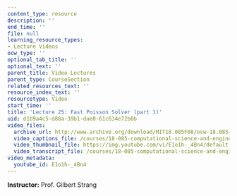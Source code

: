 ```yaml
---
content_type: resource
description: ''
end_time: ''
file: null
learning_resource_types:
- Lecture Videos
ocw_type: ''
optional_tab_title: ''
optional_text: ''
parent_title: Video Lectures
parent_type: CourseSection
related_resources_text: ''
resource_index_text: ''
resourcetype: Video
start_time: ''
title: 'Lecture 25: Fast Poisson Solver (part 1)'
uid: d1b9a4c5-d88a-39b1-dae0-61c634e72b0b
video_files:
  archive_url: http://www.archive.org/download/MIT18.085F08/ocw-18.085-f08-lec25_300k.mp4
  video_captions_file: /courses/18-085-computational-science-and-engineering-i-fall-2008/74435adfc9345e6693ef40fa21e009f3_E1o1h-_4Bn4.vtt
  video_thumbnail_file: https://img.youtube.com/vi/E1o1h-_4Bn4/default.jpg
  video_transcript_file: /courses/18-085-computational-science-and-engineering-i-fall-2008/2e143346162a7ed1a1c4f3da1c498ed4_E1o1h-_4Bn4.pdf
video_metadata:
  youtube_id: E1o1h-_4Bn4
---
```


**Instructor:** Prof. Gilbert Strang



